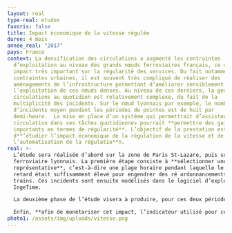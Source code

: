 ```yaml
---
layout: real
type-real: etudex
favoris: false
title: Impact économique de la vitesse régulée
duree: 4 mois
annee_real: "2017"
pays: France
context: La densification des circulations a augmenté les contraintes
  d’exploitation au niveau des grands nœuds ferroviaires français, ce qui a un
  impact très important sur la régularité des services. Du fait notamment des
  contraintes urbaines, il est souvent très compliqué de réaliser des
  aménagements de l’infrastructure permettant d’améliorer sensiblement
  l’exploitation de ces nœuds denses. Au niveau de ces derniers, la gestion des
  circulations au quotidien est relativement complexe, du fait de la
  multiplicité des incidents. Sur le nœud lyonnais par exemple, le nombre
  d’incidents moyen pendant les périodes de pointes est de huit par
  demi-heure.  La mise en place d’un système qui permettrait d’assister l’agent
  circulation dans ses tâches quotidiennes pourrait **permettre des gains
  importants en termes de régularité**. L’objectif de la prestation est
  d**’étudier l’impact économique de la régulation de la vitesse et de
  l’automatisation de la régulatio**n.
real: >-
  L’étude sera réalisée d’abord sur la zone de Paris St-Lazare, puis sur le nœud
  ferroviaire lyonnais. La première étape consiste à **sélectionner une période
  représentative**, c’est-à-dire une plage horaire pendant laquelle le niveau de
  retard était suffisamment élevé pour engendrer des ré ordonnancements de
  trains. Ces incidents sont ensuite modélisés dans le logiciel d’exploitation
  IngeTime.

  La deuxième phase de l’étude visera à produire, pour ces deux périodes, **un « démonstrateur » permettant de comprendre, du point de vue de l’exploitation, les avantages du projet de vitesse régulée** (projet 1), puis du projet « vitesse régulée + automatisation de la régulation » (projet 2). Ce démonstrateur sera réalisé avec IngeTime. Il convient ensuite d’étudier l’impact de ces projets sur la régularité. Pour chacune des situations, le nombre de trains impactés, ainsi que les minutes perdues seront déterminées, ce qui permettra par le calcul « projet – référence » de jauger l’impact de chaque phase du projet. Puis, le nombre approximatif d’incidents du même type par an sera relevé à partir des données Bréhat, afin d’estimer le gain global annuel de ce projet. Cela sera actualisé sur la durée de vie du projet pour estimer l’impact économique global du projet.

  Enfin, **afin de monétariser cet impact, l’indicateur utilisé pour cette troisième étape, appelé « indicateur de regret »,** sera de type socio-économique, en intégrant notamment les données de fréquentation des trains, leurs retards spécifiques et la valeur du temps des voyageurs. Par ailleurs, il sera également intéressant de convertir cet indicateur en indicateur économique. Il sera donc possible, en quantifiant – même de manière approximative – le nombre annuel de situations proches de celles modélisées, d**e donner une estimation actualisée du montant socio-économique gagné**. Cela pourra être comparé à des montants d’investissement. De plus, et au-delà du seul indicateur socio-économique, les montants économisés de pénalité (au titre de la G30 pour les GL, des pénalités aux AO pour les TER) seront également calculés.
photo1: /assets/img/uploads/vitesse.png
---
```

